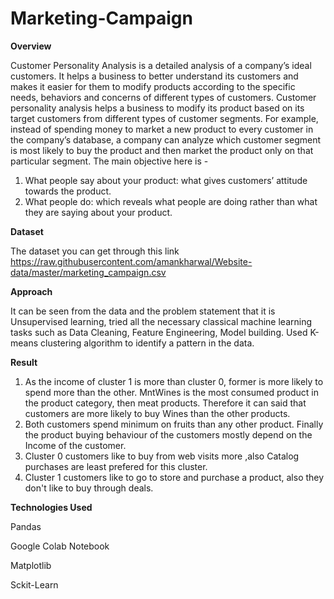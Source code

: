 # Marketing-Campaign
**Overview**

Customer Personality Analysis is a detailed analysis of a company’s ideal customers.
It helps a business to better understand its customers and makes it easier for them to
modify products according to the specific needs, behaviors and concerns of different
types of customers. Customer personality analysis helps a business to modify its
product based on its target customers from different types of customer segments. For
example, instead of spending money to market a new product to every customer in the
company’s database, a company can analyze which customer segment is most likely
to buy the product and then market the product only on that particular segment.
The main objective here is -
1. What people say about your product: what gives customers’ attitude towards the
product.
2. What people do: which reveals what people are doing rather than what they are
saying about your product.

**Dataset**

The dataset you can get through this link https://raw.githubusercontent.com/amankharwal/Website-data/master/marketing_campaign.csv

**Approach**

It can be seen from the data and the problem statement that it is Unsupervised learning, tried all the necessary classical machine learning tasks such as Data Cleaning, Feature Engineering, Model building. Used K-means clustering algorithm to identify a pattern in the data. 

**Result**
1. As the income of cluster 1 is more than cluster 0, former is more likely to spend more than the other. MntWines is the most consumed product in the product category, then meat products. Therefore it can said that customers are more likely to buy Wines than the other products. 
2. Both  customers spend minimum on fruits than any other product.
Finally the product buying behaviour of the customers mostly depend on the Income of the customer.
3. Cluster 0 customers like to buy from web visits more ,also Catalog purchases are least prefered for this cluster.
4. Cluster 1 customers like to go to store and purchase a product, also they don't like to buy through deals.

**Technologies Used**

Pandas

Google Colab Notebook

Matplotlib

Sckit-Learn
